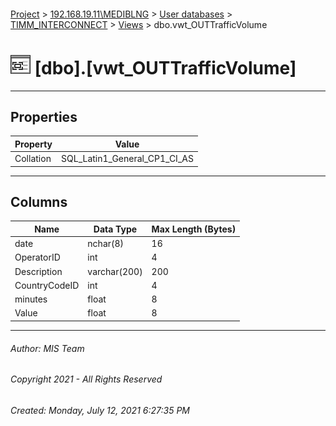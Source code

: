 #### 

[Project](../../../../index.md) > [192.168.19.11\\MEDIBLNG](../../../index.md) > [User databases](../../index.md) > [TIMM_INTERCONNECT](../index.md) > [Views](Views.md) > dbo.vwt_OUTTrafficVolume

# ![Views](../../../../Images/View32.png) [dbo].[vwt_OUTTrafficVolume]

---

## <a name="#properties"></a>Properties

| Property | Value |
|---|---|
| Collation | SQL_Latin1_General_CP1_CI_AS |


---

## <a name="#columns"></a>Columns

| Name | Data Type | Max Length (Bytes) |
|---|---|---|
| date | nchar(8) | 16 |
| OperatorID | int | 4 |
| Description | varchar(200) | 200 |
| CountryCodeID | int | 4 |
| minutes | float | 8 |
| Value | float | 8 |


---

###### Author:  MIS Team

###### Copyright 2021 - All Rights Reserved

###### Created: Monday, July 12, 2021 6:27:35 PM

